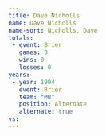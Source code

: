 ```yaml
---
title: Dave Nicholls
name: Dave Nicholls
name-sort: Nicholls, Dave
totals:
 - event: Brier
   games: 0
   wins: 0
   losses: 0
years:
 - year: 1994
   event: Brier
   team: "MB"
   position: Alternate
   alternate: true
vs:
---
```

